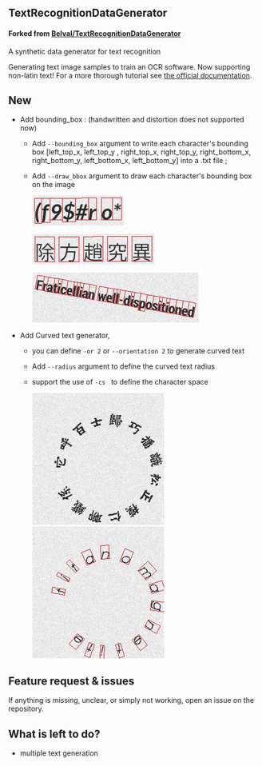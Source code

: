 ## TextRecognitionDataGenerator 

#### Forked from [Belval/TextRecognitionDataGenerator](https://github.com/Belval/TextRecognitionDataGenerator)

A synthetic data generator for text recognition

Generating text image samples to train an OCR software. Now supporting non-latin text! For a more thorough tutorial see [the official documentation](https://textrecognitiondatagenerator.readthedocs.io/en/latest/index.html).



## New
- Add bounding_box : (handwritten and distortion does not supported now)

  - Add `--bounding_box` argument to write each character's bounding box [left_top_x, left_top_y , right_top_x, right_top_y, right_bottom_x, right_bottom_y, left_bottom_x, left_bottom_y] into a .txt file ;

  - Add `--draw_bbox` argument to draw each character's bounding box on the image 

    ![30](./samples/30.jpg)

    ![30](./samples/31.jpg)

    ![30](./samples/32.jpg)

    

- Add Curved text generator,
  - you can define `-or 2` or `--orientation 2` to generate curved text

  - Add `--radius` argument to define the curved text radius 

  - support the use of `-cs `  to define the character space  
  
    <img src="./samples/35.jpg">
    
    <img src="./samples/33.jpg">
    
    

## Feature request & issues

If anything is missing, unclear, or simply not working, open an issue on the repository.



## What is left to do?

- multiple text generation
